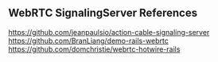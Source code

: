 ## WebRTC SignalingServer References
https://github.com/jeanpaulsio/action-cable-signaling-server
https://github.com/BranLiang/demo-rails-webrtc
https://github.com/domchristie/webrtc-hotwire-rails
